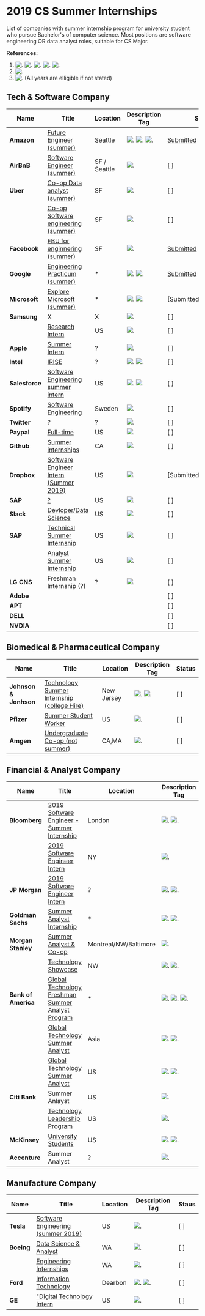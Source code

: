 # 2019 CS Summer Internships 

List of companies with summer internship program for university student who pursue Bachelor's of computer science. Most positions are software engineering OR data analyst roles, suitable for CS Major. 
 
**References:**

1. ![.](https://img.shields.io/badge/status-open-brightgreen.svg) ![.](https://img.shields.io/badge/status-close-red.svg) ![.](https://img.shields.io/badge/status-offline-yellow.svg) ![.](https://img.shields.io/badge/status-unknown-lightgrey.svg) ![.](https://img.shields.io/badge/status-permenant%20close-lightgrey.svg) 
2. ![.](https://img.shields.io/badge/duration-X%20week-blue.svg)
3. ![.](https://img.shields.io/badge/eligible-Y1,Y2,Y3,Y4,master-orange.svg) (All years are elligible if not stated)


## Tech & Software Company
| Name | Title | Location | Description Tag | Status |
|---|---|---|---|---|
|**Amazon**| [Future Engineer (summer)](https://www.amazon.jobs/en/landing_pages/amazonfutureengineer) | Seattle | ![.](https://img.shields.io/badge/status-open-brightgreen.svg) ![.](https://img.shields.io/badge/duration-12%20weeks-blue.svg) ![.](https://img.shields.io/badge/eligible-Y1,Y2-orange.svg) |[Submitted](https://www.amazonuniversity.jobs/dashboard)|
|**AirBnB**|[Software Engineer (summer)](https://www.airbnb.com/careers/departments/position/1280332)| SF / Seattle | ![.](https://img.shields.io/badge/status-open-brightgreen.svg) |[ ]|
|**Uber**| [Co-op Data analyst (summer)](https://www.uber.com/ko-US/careers/list/42816/)|SF| ![.](https://img.shields.io/badge/status-open-brightgreen.svg) |[ ]|
| |[Co-op Software engineering (summer)](https://www.uber.com/ko-US/careers/list/41577/)|SF| ![.](https://img.shields.io/badge/status-open-brightgreen.svg)|[ ]|
|**Facebook**| [FBU for enginnering (summer)](https://www.facebook.com/careers/FBUEngineering)|SF|![.](https://img.shields.io/badge/status-close-red.svg)|[Submitted](https://www.facebook.com/careers/program/FBUEngineering/apply/)|
|**Google**| [Engineering Practicum (summer)](https://careers.google.com/jobs#!t=jo&jid=/google/engineering-practicum-intern-summer-2019-1600-amphitheatre-pkwy-mountain-view-ca-4271710018&) |*| ![.](https://img.shields.io/badge/status-close-red.svg) ![.](https://img.shields.io/badge/eligible-Y1,Y2-orange.svg) |[Submitted](https://www.google.com/about/careers/applications/u/0/)|
|**Microsoft**| [Explore Microsoft (summer)](https://careers.microsoft.com/us/en/job/475698/Internship-Opportunities-for-Students-Explore-Microsoft-Internship-Program?rt=university) |*| ![.](https://img.shields.io/badge/status-open-brightgreen.svg) ![.](https://img.shields.io/badge/eligible-Y1,Y2-orange.svg)|[Submitted]|
|**Samsung**|X|X|![.](https://img.shields.io/badge/status-unknown-lightgrey.svg)|[ ]|
| |[Research Intern](https://www.sra.samsung.com/)|US|![.](https://img.shields.io/badge/status-unknown-lightgrey.svg)|[ ]|
|**Apple**| [Summer Intern](https://www.apple.com/jobs/us/maintenance.html)|?|![.](https://img.shields.io/badge/status-close-red.svg) |[ ]|
|**Intel**| [IRISE](https://www.intel.com/content/www/us/en/support/articles/000022539/programs.html) |?| ![.](https://img.shields.io/badge/status-permenant%20close-lightgrey.svg) ![.](https://img.shields.io/badge/eligible-Y1,Y2-orange.svg)|[ ]|
|**Salesforce**|[Software Engineering summer intern](https://salesforce.wd1.myworkdayjobs.com/en-US/External_Career_Site/job/California---San-Francisco/Summer-2019-Intern---Software-Engineer_JR20371)|US|![.](https://img.shields.io/badge/status-open-brightgreen.svg) ![.](https://img.shields.io/badge/eligible-Y2,Y3,Y4-orange.svg)|[ ]|
|**Spotify**|[Software Engineering](https://www.spotifyjobs.com/job/software-engineering-summer-internship-sweden-o4rx8fwu/)|Sweden|![.](https://img.shields.io/badge/status-open-brightgreen.svg)|[ ]|
|**Twitter**|?|?|![.](https://img.shields.io/badge/status-unknown-lightgrey.svg)|[ ]|
|**Paypal**|[Full-time](https://www.paypal.com/fk/webapps/mpp/jobs/students-and-grads/undergraduate-internships-close)|US|![.](https://img.shields.io/badge/status-open-brightgreen.svg)|[ ]|
|**Github**|[Summer internships](https://github.com/about/careers#internships)|CA|![.](https://img.shields.io/badge/status-open-brightgreen.svg)|[ ]|
|**Dropbox**|[Software Engineer Intern (Summer 2019)](https://www.dropbox.com/jobs/listing/1244792)|US|![.](https://img.shields.io/badge/status-open-brightgreen.svg)|[Submitted(US,TELAVIV)]|
|**SAP**|[?](https://www.sap.com/about/careers/university-programs.html)|US|![.](https://img.shields.io/badge/status-unknown-lightgrey.svg)|[ ]|
|**Slack**|[Devloper/Data Science](https://slack.com/careers/university-recruiting#openings)|US|![.](https://img.shields.io/badge/status-open-brightgreen.svg)|[ ]|
|**SAP**|[Technical Summer Internship](https://careers-sas.icims.com/jobs/14937/technical-internship-summer-2019---software-development/job?hub=9)|US|![.](https://img.shields.io/badge/status-open-brightgreen.svg)|[ ]|
| |[Analyst Summer Internship](https://careers-sas.icims.com/jobs/14946/analytical-summer-intern-program-2019/job?hub=9&mobile=false&width=1180&height=500&bga=true&needsRedirect=false&jan1offset=-300&jun1offset=-240)|US|![.](https://img.shields.io/badge/status-open-brightgreen.svg)|[ ]|
|**LG CNS**|Freshman Internship (?)|?|![.](https://img.shields.io/badge/status-unknown-lightgrey.svg)|[ ]|
|**Adobe**||||[ ]|
|**APT**||||[ ]|
|**DELL**||||[ ]|
|**NVDIA**||||[ ]|

## Biomedical & Pharmaceutical Company
| Name | Title | Location | Description Tag | Status |
|---|---|---|---|---|
|**Johnson & Jonhson**|[Technology Summer Internship (college Hire)](https://jobs.jnj.com/jobs/7066180716?lang=en-us)|New Jersey|![.](https://img.shields.io/badge/status-open-brightgreen.svg) ![.](https://img.shields.io/badge/eligible-Y2,Y3,Y4-orange.svg) |[ ]|
|**Pfizer**|[Summer Student Worker](http://www.pfizer.com/careers/en/us-summer-student-worker-program)|US|![.](https://img.shields.io/badge/status-close-red.svg)|[ ]|
|**Amgen**|[Undergraduate Co-op (not summer)](https://careers.amgen.com/our-opportunities/internships-co-ops/#toggle-id-2)|CA,MA|![.](https://img.shields.io/badge/status-open-brightgreen.svg)|[ ]|

## Financial & Analyst Company
| Name | Title | Location | Description Tag | Status |
|---|---|---|---|---|
|**Bloomberg**|[2019 Software Engineer - Summer Internship](https://careers.bloomberg.com/job/detail/70146)|London|![.](https://img.shields.io/badge/status-open-brightgreen.svg) ![.](https://img.shields.io/badge/eligible-Y2,Y3,Y4-orange.svg) |[ ]|
| |[2019 Software Engineer Intern](https://careers.bloomberg.com/job/detail/68834?el=Internships)|NY|![.](https://img.shields.io/badge/status-open-brightgreen.svg)|[ ]|
|**JP Morgan**|[2019 Software Engineer Intern](https://careers.jpmorgan.com/careers/US/en/programs/freshman-experience)|?|![.](https://img.shields.io/badge/status-close-red.svg) ![.](https://img.shields.io/badge/eligible-Y1-orange.svg)|[ ]|
|**Goldman Sachs**|[Summer Analyst Internship](https://www.goldmansachs.com/careers/students/programs/americas/summer-analyst.html) |*| ![.](https://img.shields.io/badge/status-open-brightgreen.svg) ![.](https://img.shields.io/badge/eligible-Y2-orange.svg)|[ ]|
|**Morgan Stanley**|[Summer Analyst & Co-op](https://www.morganstanley.com/people-opportunities/students-graduates/programs/technology/spring-summer-fall-co-op-north-america/)|Montreal/NW/Baltimore| ![.](https://img.shields.io/badge/status-open-brightgreen.svg)|[ ]|
| |[Technology Showcase](https://www.morganstanley.com/people-opportunities/students-graduates/programs/technology/technology-showcase-north-america/)|NW| ![.](https://img.shields.io/badge/status-open-brightgreen.svg) ![.](https://img.shields.io/badge/eligible-Y1,Y2,Y3-orange.svg) |[ ]|
|**Bank of America**| [Global Technology Freshman Summer Analyst Program](https://bankcampuscareers.tal.net/vx/brand-4/candidate/so/pm/1/pl/1/opp/2549-2019-Global-Technology-Freshman-Summer-Analyst-Program/en-GB)|*|![.](https://img.shields.io/badge/status-open-brightgreen.svg) ![.](https://img.shields.io/badge/duration-10%20weeks-blue.svg) ![.](https://img.shields.io/badge/eligible-Y1,Y2-orange.svg)|[ ]|
| |[Global Technology Summer Analyst](https://campus.bankofamerica.com/careers/Global-Technology-Summer-Analyst-Program-APAC.html) |Asia|![.](https://img.shields.io/badge/status-close-red.svg) ![.](https://img.shields.io/badge/eligible-Y2,Y3,Y4-orange.svg) |[ ]|
| |[Global Technology Summer Analyst](https://campus.bankofamerica.com/careers/Global-Technology-Summer-Analyst-Program-US.html) |US|![.](https://img.shields.io/badge/status-open-brightgreen.svg) ![.](https://img.shields.io/badge/eligible-Y2,Y3,Y4-orange.svg)|[ ]|
|**Citi Bank**|Summer Anlayst|US|![.](https://img.shields.io/badge/eligible-Y4,Y5-orange.svg) |[ ]|
| |[Technology Leadership Program](http://www.citigroup.com/citigroup/careers/technologyleadershipprogram/index.htm)|US|![.](https://img.shields.io/badge/status-open-brightgreen.svg)|[ ]|
|**McKinsey**|[University Students](https://www.mckinsey.com/careers/search-jobs#?query=%22University%20Students%22)|US|![.](https://img.shields.io/badge/status-close-red.svg) ![.](https://img.shields.io/badge/eligible-master-orange.svg)|[ ]|
|**Accenture**|Summer Analyst|?|![.](https://img.shields.io/badge/status-offline-yellow.svg) |[ ]|

## Manufacture Company
| Name | Title | Location | Description Tag | Staus |
|---|---|---|---|---|
|**Tesla**|[Software Engineering (summer 2019)](https://www.tesla.com/careers/job/software-engineering-backendfrontendui-internship-co-opsummer2019-37973)|US|![.](https://img.shields.io/badge/status-open-brightgreen.svg)|[ ]|
|**Boeing**|[Data Science & Analyst](https://jobs.boeing.com/search-jobs/summer%202019/185/1)|WA|![.](https://img.shields.io/badge/status-open-brightgreen.svg)|[ ]|
| |[Engineering Internships](https://jobs.boeing.com/search-jobs/summer%202019/185/1)|WA|![.](https://img.shields.io/badge/status-open-brightgreen.svg)|[ ]|
|**Ford**|[Information Technology](https://sjobs.brassring.com/TGnewUI/Search/home/HomeWithPreLoad?partnerid=25385&siteid=5311&PageType=searchResults&SearchType=linkquery&LinkID=3974233#jobDetails=429288_5311)|Dearbon|![.](https://img.shields.io/badge/status-open-brightgreen.svg) ![.](https://img.shields.io/badge/eligible-Y1-orange.svg)|[ ]|
|**GE**|["Digital Technology Intern](https://talent.gecareers.com/digital/position/digital-technology-intern-united-states)|US|![.](https://img.shields.io/badge/status-open-brightgreen.svg)|[ ]|

